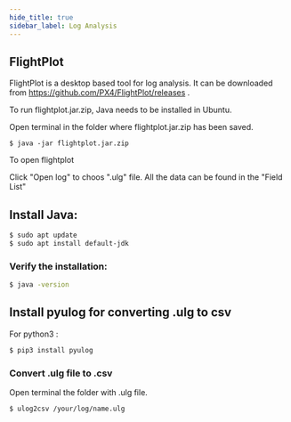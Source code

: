 ```yaml
---
hide_title: true
sidebar_label: Log Analysis
---
```


## FlightPlot

FlightPlot is a desktop based tool for log analysis. It can be downloaded from https://github.com/PX4/FlightPlot/releases .

To run flightplot.jar.zip, Java needs to be installed in Ubuntu.

Open terminal in the folder where flightplot.jar.zip has been saved.
```
$ java -jar flightplot.jar.zip 
```
To open flightplot

Click "Open log" to choos ".ulg" file. All the data can be found in the "Field List"



## Install Java:

```bash
$ sudo apt update
$ sudo apt install default-jdk
```
### Verify the installation:
```bash
$ java -version
```


## Install pyulog for converting .ulg to csv
For python3 :
```bash
$ pip3 install pyulog
```

### Convert .ulg file to .csv
Open terminal the folder with .ulg file.
```bash
$ ulog2csv /your/log/name.ulg
```
